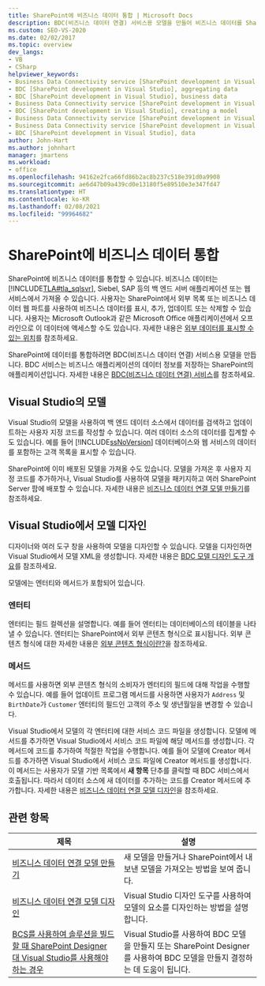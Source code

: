 ```yaml
---
title: SharePoint에 비즈니스 데이터 통합 | Microsoft Docs
description: BDC(비즈니스 데이터 연결) 서비스용 모델을 만들어 비즈니스 데이터를 SharePoint로 통합하는 방법에 대한 고급 요약을 참조하세요.
ms.custom: SEO-VS-2020
ms.date: 02/02/2017
ms.topic: overview
dev_langs:
- VB
- CSharp
helpviewer_keywords:
- Business Data Connectivity service [SharePoint development in Visual Studio], business data
- BDC [SharePoint development in Visual Studio], aggregating data
- BDC [SharePoint development in Visual Studio], business data
- Business Data Connectivity service [SharePoint development in Visual Studio], aggregating data
- BDC [SharePoint development in Visual Studio], creating a model
- Business Data Connectivity service [SharePoint development in Visual Studio], creating a model
- Business Data Connectivity service [SharePoint development in Visual Studio], data
- BDC [SharePoint development in Visual Studio], data
author: John-Hart
ms.author: johnhart
manager: jmartens
ms.workload:
- office
ms.openlocfilehash: 94162e2fca66fd86b2ac8b237c518e391d0a9908
ms.sourcegitcommit: ae6d47b09a439cd0e13180f5e89510e3e347fd47
ms.translationtype: HT
ms.contentlocale: ko-KR
ms.lasthandoff: 02/08/2021
ms.locfileid: "99964682"
---
```

# <a name="integrate-business-data-into-sharepoint"></a>SharePoint에 비즈니스 데이터 통합
  SharePoint에 비즈니스 데이터를 통합할 수 있습니다. 비즈니스 데이터는 [!INCLUDE[TLA#tla_sqlsvr](../sharepoint/includes/tlasharptla-sqlsvr-md.md)], Siebel, SAP 등의 백 엔드 서버 애플리케이션 또는 웹 서비스에서 가져올 수 있습니다. 사용자는 SharePoint에서 외부 목록 또는 비즈니스 데이터 웹 파트를 사용하여 비즈니스 데이터를 표시, 추가, 업데이트 또는 삭제할 수 있습니다.  사용자는 Microsoft Outlook과 같은 Microsoft Office 애플리케이션에서 오프라인으로 이 데이터에 액세스할 수도 있습니다. 자세한 내용은 [외부 데이터를 표시할 수 있는 위치](/previous-versions/office/developer/sharepoint-2010/ee558737(v=office.14))를 참조하세요.

 SharePoint에 데이터를 통합하려면 BDC(비즈니스 데이터 연결) 서비스용 모델을 만듭니다. BDC 서비스는 비즈니스 애플리케이션의 데이터 정보를 저장하는 SharePoint의 애플리케이션입니다. 자세한 내용은 [BDC(비즈니스 데이터 연결) 서비스](/previous-versions/office/developer/sharepoint-2010/ee556407(v=office.14))를 참조하세요.

## <a name="models-in-visual-studio"></a>Visual Studio의 모델
 Visual Studio의 모델을 사용하여 백 엔드 데이터 소스에서 데이터를 검색하고 업데이트하는 사용자 지정 코드를 작성할 수 있습니다. 여러 데이터 소스의 데이터를 집계할 수도 있습니다. 예를 들어 [!INCLUDE[ssNoVersion](../sharepoint/includes/ssnoversion-md.md)] 데이터베이스와 웹 서비스의 데이터를 포함하는 고객 목록을 표시할 수 있습니다.

 SharePoint에 이미 배포된 모델을 가져올 수도 있습니다. 모델을 가져온 후 사용자 지정 코드를 추가하거나, Visual Studio를 사용하여 모델을 패키지하고 여러 SharePoint Server 팜에 배포할 수 있습니다. 자세한 내용은 [비즈니스 데이터 연결 모델 만들기](../sharepoint/creating-a-business-data-connectivity-model.md)를 참조하세요.

## <a name="design-a-model-in-visual-studio"></a>Visual Studio에서 모델 디자인
 디자이너와 여러 도구 창을 사용하여 모델을 디자인할 수 있습니다. 모델을 디자인하면 Visual Studio에서 모델 XML을 생성합니다. 자세한 내용은 [BDC 모델 디자인 도구 개요](../sharepoint/bdc-model-design-tools-overview.md)를 참조하세요.

 모델에는 엔터티와 메서드가 포함되어 있습니다.

### <a name="entities"></a>엔터티
 엔터티는 필드 컬렉션을 설명합니다. 예를 들어 엔터티는 데이터베이스의 테이블을 나타낼 수 있습니다. 엔터티는 SharePoint에서 외부 콘텐츠 형식으로 표시됩니다. 외부 콘텐츠 형식에 대한 자세한 내용은 [외부 콘텐츠 형식이란?](/previous-versions/office/developer/sharepoint-2010/ee556391(v=office.14))을 참조하세요.

### <a name="methods"></a>메서드
 메서드를 사용하면 외부 콘텐츠 형식의 소비자가 엔터티의 필드에 대해 작업을 수행할 수 있습니다. 예를 들어 업데이트 프로그램 메서드를 사용하면 사용자가 `Address` 및 `BirthDate`가 `Customer` 엔터티의 필드인 고객의 주소 및 생년월일을 변경할 수 있습니다.

 Visual Studio에서 모델의 각 엔터티에 대한 서비스 코드 파일을 생성합니다. 모델에 메서드를 추가하면 Visual Studio에서 서비스 코드 파일에 해당 메서드를 생성합니다. 각 메서드에 코드를 추가하여 적절한 작업을 수행합니다. 예를 들어 모델에 Creator 메서드를 추가하면 Visual Studio에서 서비스 코드 파일에 Creator 메서드를 생성합니다. 이 메서드는 사용자가 모델 기반 목록에서 **새 항목** 단추를 클릭할 때 BDC 서비스에서 호출됩니다. 따라서 데이터 소스에 새 데이터를 추가하는 코드를 Creator 메서드에 추가합니다. 자세한 내용은 [비즈니스 데이터 연결 모델 디자인](../sharepoint/designing-a-business-data-connectivity-model.md)을 참조하세요.

## <a name="related-topics"></a>관련 항목

|제목|설명|
|-----------|-----------------|
|[비즈니스 데이터 연결 모델 만들기](../sharepoint/creating-a-business-data-connectivity-model.md)|새 모델을 만들거나 SharePoint에서 내보낸 모델을 가져오는 방법을 보여 줍니다.|
|[비즈니스 데이터 연결 모델 디자인](../sharepoint/designing-a-business-data-connectivity-model.md)|Visual Studio 디자인 도구를 사용하여 모델의 요소를 디자인하는 방법을 설명합니다.|
|[BCS를 사용하여 솔루션을 빌드할 때 SharePoint Designer 대 Visual Studio를 사용해야 하는 경우](/previous-versions/office/developer/sharepoint-2010/ee558875(v=office.14))|Visual Studio를 사용하여 BDC 모델을 만들지 또는 SharePoint Designer를 사용하여 BDC 모델을 만들지 결정하는 데 도움이 됩니다.|
